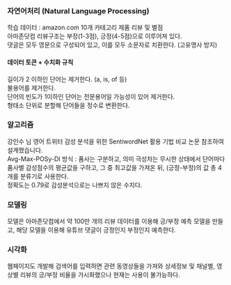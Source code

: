 ### 자연어처리 (Natural Language Processing)    
학습 데이터 : amazon.com 10개 카테고리 제품 리뷰 및 별점    
아마존닷컴 리뷰구조는 부정(1-3점), 긍정(4-5점)으로 이루어져 있다.    
댓글은 모두 영문으로 구성되어 있고, 이를 모두 소문자로 치환한다. (고유명사 방지)    

#### 데이터 토큰 + 수치화 규칙    
길이가 2 이하인 단어는 제거한다. (a, is, of 등)    
불용어를 제거한다.    
단어의 빈도가 1이하인 단어는 전문용어일 가능성이 있어 제거한다.    
형태소 단위로 분할해 단어들을 정수로 변환한다.    

### 알고리즘    
강인수 님 영어 트위터 감성 분석을 위한 SentiwordNet 활용 기법 비교 논문 참조하여 설계했습니다.    
Avg-Max-POSy-DI 방식 : 품사는 구분하고, 의미 극성차는 무시한 상태에서 단어마다 품사별 감성점수의 평균값을 구하고,
그 중 최고값을 가져온 뒤, (긍정-부정)의 값 총 4개를 분류기로 사용한다.    
정확도는 0.79로 감성분석으로는 나쁘지 않은 수치다.

### 모델링
모델은 아마존닷컴에서 약 100만 개의 리뷰 데이터를 이용해 긍/부정 예측 모델을 만들고,
해당 모델을 이용해 유튜브 댓글이 긍정인지 부정인지 예측한다.    

### 시각화    
웹페이지도 개발해 검색어를 입력하면 관련 동영상들을 가져와 상세정보 및 채널별, 영상별 리뷰의 긍/부정 비율을 가시화했으나
현재는 사용이 불가능하다.
